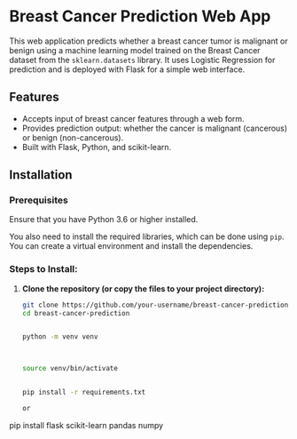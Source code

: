 # Breast Cancer Prediction Web App

This web application predicts whether a breast cancer tumor is malignant or benign using a machine learning model trained on the Breast Cancer dataset from the `sklearn.datasets` library. It uses Logistic Regression for prediction and is deployed with Flask for a simple web interface.

## Features
- Accepts input of breast cancer features through a web form.
- Provides prediction output: whether the cancer is malignant (cancerous) or benign (non-cancerous).
- Built with Flask, Python, and scikit-learn.

## Installation

### Prerequisites
Ensure that you have Python 3.6 or higher installed.

You also need to install the required libraries, which can be done using `pip`. You can create a virtual environment and install the dependencies.

### Steps to Install:

1. **Clone the repository (or copy the files to your project directory):**

   ```bash
   git clone https://github.com/your-username/breast-cancer-prediction.git
   cd breast-cancer-prediction


   python -m venv venv



   source venv/bin/activate


   pip install -r requirements.txt

   or
pip install flask scikit-learn pandas numpy
   
